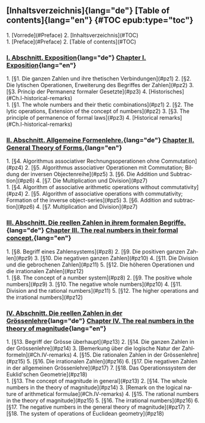 <div class="parallel">
  <a lang="de" class="origpage" id="S.XI" title="Seite XI"></a>

  <a lang="en" class="origpage" id="p.XI" title="Page XI"></a>
</div>

## [Inhaltsverzeichnis]{lang="de"} [Table of contents]{lang="en"} {#TOC epub:type="toc"}

<nav class="parallel toc">
<div lang="de">
1.  [Vorrede](#Preface)
2.  [Inhaltsverzeichnis](#TOC)
</div>
<div lang="en">
1.  [Preface](#Preface)
2.  [Table of contents](#TOC)
</div>
</nav>

### [I. Abschnitt. Exposition](#Ch.I){lang="de"} [Chapter I. Exposition](#Ch.I){lang="en"} 

<nav class="parallel toc">
<div lang="de">
1.  [§1. Die ganzen Zahlen und ihre thetischen Verbindungen](#pz1)
2.  [§2. Die lytischen Operationen, Erweiterung des Begriffes der Zahlen](#pz2)
3.  [§3. Princip der Permanenz formaler Gesetzte](#pz3)
4.  [Historisches](#Ch.I-historical-remarks) <!-- TODO -->
</div>
<div lang="en">
1.  [§1. The whole numbers and their thetic combinations](#pz1)
2.  [§2. The lytic operations, Extension of the concept of numbers](#pz2)
3.  [§3. The principle of permanence of formal laws](#pz3)
4.  [Historical remarks](#Ch.I-historical-remarks) <!-- TODO -->
</div>
</nav>

### [II. Abschnitt. Allgemeine Formenlehre.](#Ch.II){lang="de"} [Chapter II. General Theory of Forms.](#Ch.II){lang="en"} 

<nav class="parallel toc">
<div lang="de">
1.  [§4. Algorithmus associativer Rechnungsoperationen ohne Commutation](#pz4)
2.  [§5. Algorithmus associativer Operationen mit Commutation; Bildung der inversen Objectenreihe](#pz5)
3.  [§6. Die Addition und Subtraction](#pz6)
4.  [§7. Die Multiplication und Division](#pz7)
</div>
<div lang="en">
1.  [§4. Algorithm of associative arithmetic operations without commutativity](#pz4)
2.  [§5. Algorithm of associative operations with commutativity; Formation of the inverse object-series](#pz5)
3.  [§6. Addition and subtraction](#pz6)
4.  [§7. Multiplication and Division](#pz7)
</div>
</nav>

### [III. Abschnitt. Die reellen Zahlen in ihrem formalen Begriffe.](#Ch.III){lang="de"} [Chapter III. The real numbers in their formal concept.](#Ch.III){lang="en"} 

<nav class="parallel toc">
<div lang="de">
1.  [§8. Begriff eines Zahlensystems](#pz8)
2.  [§9. Die positiven ganzen Zahlen](#pz9)
3.  [§10. Die negativen ganzen Zahlen](#pz10)
4.  [§11. Die Division und die gebrochenen Zahlen](#pz11)
5.  [§12. Die höheren Operationen und die irrationalen Zahlen](#pz12)
</div>
<div lang="en">
1.  [§8. The concept of a number system](#pz8)
2.  [§9. The positive whole numbers](#pz9)
3.  [§10. The negative whole numbers](#pz10)
4.  [§11. Division and the rational numbers](#pz11)
5.  [§12. The higher operations and the irrational numbers](#pz12)
</div>
</nav>

### [IV. Abschnitt. Die reellen Zahlen in der Grössenlehre](#Ch.IV){lang="de"} [Chapter IV. The real numbers in the theory of magnitude](#Ch.IV){lang="en"} 

<nav class="parallel toc">
<div lang="de">
1.  [§13. Begriff der Grösse überhaupt](#pz13)
2.  [§14. Die ganzen Zahlen in der Grössenlehre](#pz14)
3.  [Bemerkung über die logische Natur der Zahlformeln](#Ch.IV-remarks)
4.  [§15. Die rationalen Zahlen in der Grössenlehre](#pz15)
5.  [§16. Die irrationalen Zahlen](#pz16)
6.  [§17. Die negativen Zahlen in der allgemeinen Grössenlehre](#pz17)
7.  [§18. Das Operationssystem der Euklid'schen Geometrie](#pz18)
</div>
<div lang="en">
1.  [§13. The concept of magnitude in general](#pz13)
2.  [§14. The whole numbers in the theory of magnitude](#pz14)
3.  [Remark on the logical nature of arithmetical formulae](#Ch.IV-remarks)
4.  [§15. The rational numbers in the theory of magnitude](#pz15)
5.  [§16. The irrational numbers](#pz16)
6.  [§17. The negative numbers in the general theory of magnitude](#pz17)
7.  [§18. The system of operations of Euclidean geometry](#pz18)
</div>
</nav>
